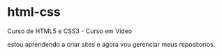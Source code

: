 # html-css
 Curso de HTML5 e CSS3 - Curso em Video

estou aprendendo a criar sites e agora vou gerenciar meus repositorios.